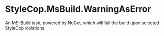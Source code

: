 StyleCop.MsBuild.WarningAsError 
===============================

An MS-Build task, powered by NuGet, which will fail the build upon selected StyleCop violations.
